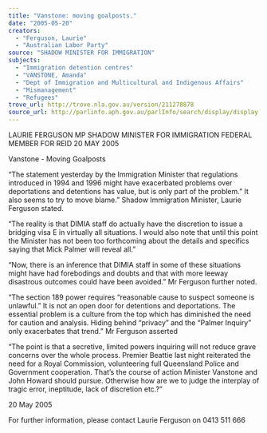 ```yaml
---
title: "Vanstone: moving goalposts."
date: "2005-05-20"
creators:
  - "Ferguson, Laurie"
  - "Australian Labor Party"
source: "SHADOW MINISTER FOR IMMIGRATION"
subjects:
  - "Immigration detention centres"
  - "VANSTONE, Amanda"
  - "Dept of Immigration and Multicultural and Indigenous Affairs"
  - "Mismanagement"
  - "Refugees"
trove_url: http://trove.nla.gov.au/version/211278878
source_url: http://parlinfo.aph.gov.au/parlInfo/search/display/display.w3p;query=Id%3A%22media/pressrel/I73G6%22
---
```


 LAURIE FERGUSON MP            SHADOW MINISTER FOR IMMIGRATION  FEDERAL MEMBER FOR REID  20 MAY 2005 

 

 Vanstone - Moving Goalposts   

 “The statement yesterday by the Immigration Minister that regulations introduced  in 1994 and 1996 might have exacerbated problems over deportations and  detentions has value, but is only part of the problem.”    It also seems to try to  move blame.”  Shadow Immigration Minister, Laurie Ferguson stated. 

 

 “The reality is that DIMIA staff do actually have the discretion to issue a bridging  visa E in virtually all situations.  I would also note that until this point the Minister  has not been too forthcoming about the details and specifics saying that Mick  Palmer will reveal all.”   

 “Now, there is an inference that DIMIA staff in some of these situations might  have had forebodings and doubts and that with more leeway disastrous  outcomes could have been avoided.”  Mr Ferguson further noted.   

 “The section 189 power requires “reasonable cause to suspect someone is  unlawful.”  It is not an open door for detentions and deportations.  The essential  problem is a culture from the top which has diminished the need for caution and  analysis.  Hiding behind “privacy” and the “Palmer Inquiry” only exacerbates that  trend.”  Mr Ferguson asserted   

 “The point is that a secretive, limited powers inquiring will not reduce grave  concerns over the whole process.  Premier Beattie last night reiterated the need  for a Royal Commission, volunteering full Queensland Police and Government  cooperation.  That’s the course of action Minister Vanstone and John Howard  should pursue.  Otherwise how are we to judge the interplay of tragic error,  ineptitude, lack of discretion etc.?”   

 20 May 2005   

 For further information, please contact Laurie Ferguson on 0413 511 666    

 

